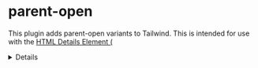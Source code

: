 # parent-open

This plugin adds parent-open variants to Tailwind. This is intended for use with the [HTML Details Element (<details>)](https://developer.mozilla.org/en-US/docs/Web/HTML/Element/details).

## Usage

```js
theme: {
  rotate: {
    '180': '180deg',
  },
}
variants: {
  rotate: ['parent-open'],
},
plugins: [
  require('@viget/tailwindcss-plugins/parent-open'),
  // ...
],
```

The above configuration would create the following css:

```css
.rotate-180 {
  --transform-rotate: 180deg;
}

[open] .parent-open\:rotate-180 {
  --transform-rotate: 180deg;
}
```
